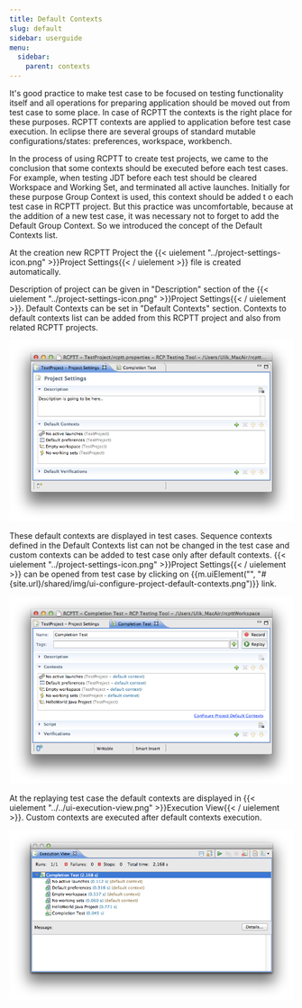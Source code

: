 ```yaml
---
title: Default Contexts
slug: default
sidebar: userguide
menu:
  sidebar:
    parent: contexts
---
```


It's good practice to make test case to be focused on testing functionality itself and all operations for preparing 
application  should be moved out from test case to some place. In case of RCPTT the contexts is the right place for these 
purposes. RCPTT contexts are applied to application before test case execution. In eclipse there are several groups of 
standard mutable configurations/states: preferences, workspace, workbench.

In the process of using RCPTT to create test projects, we came to the conclusion that some contexts should be executed 
before each test cases. For example, when testing JDT before each test should be cleared Workspace and Working Set, 
and terminated all active launches. Initially for these purpose Group Context is used, this context should be added t
o each test case in RCPTT project. But this practice was uncomfortable, because at the addition of a new test case, it 
was necessary not to forget to add the Default Group Context. So we introduced the concept of the 
Default Contexts list.

At the creation new RCPTT Project the {{< uielement "../project-settings-icon.png" >}}Project Settings{{< / uielement >}} file is created automatically. 

Description of project can be given in "Description" section of the 
{{< uielement "../project-settings-icon.png" >}}Project Settings{{< / uielement >}}. 
Default Contexts can be set in "Default Contexts" section. Contexts to default contexts
 list can be added from this RCPTT project and also from related RCPTT projects.
 
 ![](screenshot-default-context-editor.png)
  
  These default contexts are displayed in test cases. Sequence contexts defined in the Default Contexts 
   list can not be changed in the test case and custom contexts can be added to test case only after 
   default contexts. {{< uielement "../project-settings-icon.png" >}}Project Settings{{< / uielement >}} can be opened 
   from test case by clicking on {{m.uiElement("", "#{site.url}/shared/img/ui-configure-project-default-contexts.png")}}
   link.
  
 ![](screenshot-default-context-editor-2.png)
   
  At the replaying test case the default contexts are displayed in {{< uielement "../../ui-execution-view.png" >}}Execution View{{< / uielement >}}. 
  Custom contexts are executed after default contexts execution.
  
  ![](screenshot-default-context-editor-3.png)
  

